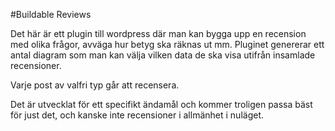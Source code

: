 #Buildable Reviews

Det här är ett plugin till wordpress där man kan bygga upp en recension med olika frågor, avväga hur betyg ska räknas ut mm. Pluginet genererar ett antal
diagram som man kan välja vilken data de ska visa utifrån insamlade recensioner.

Varje post av valfri typ går att recensera.  

Det är utvecklat för ett specifikt ändamål och kommer troligen passa bäst för just det, och kanske inte recensioner i allmänhet i nuläget.
